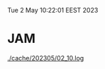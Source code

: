 Tue  2 May 10:22:01 EEST 2023
# JAM
<a href='./cache/202305/02_10.log'>./cache/202305/02_10.log</a>
